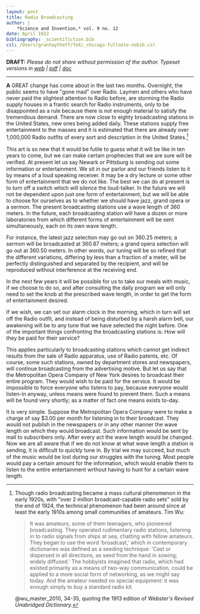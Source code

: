 ```yaml
---
layout: post
title: Radio Broadcasting
author: |
    *Science and Invention,* vol. 9 no. 12
date: April 1922
bibliography: _scientifiction.bib
csl: /Users/grantwythoff/TeX/_chicago-fullnote-nobib.csl
---
```


**DRAFT:** *Please do not share without permission of the author. Typeset versions in  [web](http://gernsback.wythoff.net/192204_radio_broadcasting.html) \| [pdf](https://github.com/gwijthoff/perversity_of_things/blob/gh-pages/typeset_drafts/192204_radio_broadcasting.pdf?raw=true) \| [doc](https://github.com/gwijthoff/perversity_of_things/blob/gh-pages/typeset_drafts/192204_radio_broadcasting.docx)*

* * * * * * * * 

**A** GREAT change has come about in the last two months. Overnight, the public seems to have "gone mad" over Radio. Laymen and others who have never paid the slightest attention to Radio before, are storming the Radio supply houses in a frantic search for Radio instruments, only to be disappointed as a rule because there is not enough material to satisfy the tremendous demand. There are now close to eighty broadcasting stations in the United States, new ones being added daily. These stations supply free entertainment to the masses and it is estimated that there are already over 1,000,000 Radio outﬁts of every sort and description in the United States.[^byn]

This art is so new that it would be futile to guess what it will be like in ten years to come, but we can make certain prophecies that we are sure will be veriﬁed. At present let us say Newark or Pittsburg is sending out some information or entertainment. We sit in our parlor and our friends listen to it by means of a loud speaking receiver. It may be a dry lecture or some other form of entertainment that we do not like. The best we can do at present is to turn off a switch which will silence the loud-talker. In the future we will not be dependent upon just one form of entertainment, but we will be able to choose for ourselves as to whether we should have jazz, grand opera or a sermon. The present broadcasting stations use a wave length of 360 meters. In the future, each broadcasting station will have a dozen or more laboratories from which different forms of entertainment will be sent simultaneously, each on its own wave length. 

For instance, the latest jazz selection may go out on 360.25 meters; a sermon will be broadcasted at 360.87 meters; a grand opera selection will go out at 360.50 meters. In other words, our tuning will be so reﬁned that the different variations, differing by less than a fraction of a meter, will be perfectly distinguished and separated by the recipient, and will be reproduced without interference at the receiving end.

In the next few years it will be possible for us to take our meals with music, if we choose to do so, and after consulting the daily program we will only need to set the knob at the prescribed wave length, in order to get the form of entertainment desired. 

If we wish, we can set our alarm clock in the morning, which in turn will set off the Radio outﬁt, and instead of being disturbed by a harsh alarm bell, our awakening will be to any tune that we have selected the night before. One of the important things confronting the broadcasting stations is: How will they be paid for their service? 

This applies particularly to broadcasting stations which cannot get indirect results from the sale of Radio apparatus, use of Radio patents, etc. Of course, some such stations, owned by department stores and newspapers, will continue broadcasting from the advertising motive. But let us say that the Metropolitan Opera Company of New York desires to broadcast their entire program. They would wish to be paid for the service. It would be impossible to force everyone who listens to pay, because everyone would listen-in anyway, unless means were found to prevent them. Such a means will be found very shortly; as a matter of fact one means exists to-day. 

It is very simple. Suppose the Metropolitan Opera Company were to make a charge of say $3.00 per month for listening in to their broadcast. They would not publish in the newspapers or in any other manner the wave length on which they would broadcast. Such information would be sent by mail to subscribers only. After every act the wave length would be changed. Now we are all aware that if we do not know at what wave length a station is sending, it is difﬁcult to quickly tune in. By trial we may succeed, but much of the music would be lost during our struggles with the tuning. Most people would pay a certain amount for the information, which would enable them to listen to the entire entertainment wrthout having to hunt for a certain wave length.

[^byn]: Though radio broadcasting became a mass cultural phenomenon in the early 1920s, with "over 2 million broadcast-capable radio sets" sold by the end of 1924, the technical phenomenon had been around since at least the early 1910s among small communities of amateurs.  Tim Wu:

    > It was amateurs, some of them teenagers, who pioneered broadcasting.  They operated rudimentary radio stations, listening in to radio signals from ships at sea, chatting with fellow amateurs.  They began to use the word 'broadcast,' which in contemporary dictionaries was defined as a seeding technique: 'Cast or dispersed in all directions, as seed from the hand in sowing; widely diffused.'  The hobbyists imagined that radio, which had existed primarily as a means of two-way communication, could be applied to a more social form of networking, as we might say today.  And the amateur needed no special equipment: it was enough simply to buy a standard radio kit.
    
    @wu_master_2010, 34-35, quoting the 1913 edition of *Webster's Revised Unabridged Dictionary.*